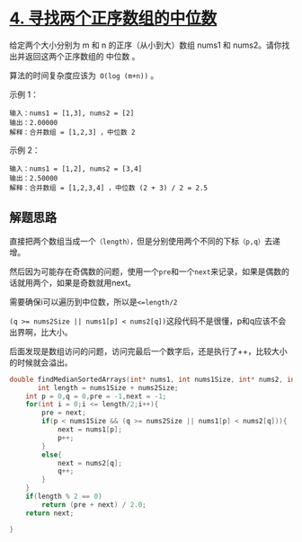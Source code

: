 # [4. 寻找两个正序数组的中位数](https://leetcode.cn/problems/median-of-two-sorted-arrays/)

给定两个大小分别为 m 和 n 的正序（从小到大）数组 nums1 和 nums2。请你找出并返回这两个正序数组的 中位数 。

算法的时间复杂度应该为` O(log (m+n))` 。

示例 1：

```
输入：nums1 = [1,3], nums2 = [2]
输出：2.00000
解释：合并数组 = [1,2,3] ，中位数 2
```

示例 2：

```
输入：nums1 = [1,2], nums2 = [3,4]
输出：2.50000
解释：合并数组 = [1,2,3,4] ，中位数 (2 + 3) / 2 = 2.5
```

## 解题思路

直接把两个数组当成一个`（length），`但是分别使用两个不同的下标`（p,q）`去递增。

然后因为可能存在奇偶数的问题，使用一个`pre`和一个`next`来记录，如果是偶数的话就用两个，如果是奇数就用next。

需要确保i可以遍历到中位数，所以是`<=length/2`

`(q >= nums2Size || nums1[p] < nums2[q])`这段代码不是很懂，p和q应该不会出界啊，比大小。

后面发现是数组访问的问题，访问完最后一个数字后，还是执行了++，比较大小的时候就会溢出。

```c
double findMedianSortedArrays(int* nums1, int nums1Size, int* nums2, int nums2Size){
       int length = nums1Size + nums2Size;
    int p = 0,q = 0,pre = -1,next = -1;
    for(int i = 0;i <= length/2;i++){
        pre = next;
        if(p < nums1Size && (q >= nums2Size || nums1[p] < nums2[q])){
            next = nums1[p];
            p++;
        }
        else{
            next = nums2[q];
            q++;
        }
    }
    if(length % 2 == 0)
        return (pre + next) / 2.0;
    return next;

}
```

